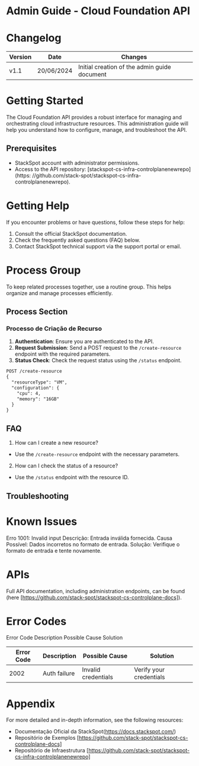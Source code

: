 # Admin Guide - Cloud Foundation API

# Changelog

| Version | Date       | Changes                                      |
|---------|------------|----------------------------------------------|
| v1.1    | 20/06/2024 | Initial creation of the admin guide document |

# Getting Started

The Cloud Foundation API provides a robust interface for managing and orchestrating cloud infrastructure resources. This administration guide will help you understand how to configure, manage, and troubleshoot the API.

## Prerequisites

- StackSpot account with administrator permissions.
- Access to the API repository: [stackspot-cs-infra-controlplanenewrepo](https: //github.com/stack-spot/stackspot-cs-infra-controlplanenewrepo).

# Getting Help

If you encounter problems or have questions, follow these steps for help:

1. Consult the official StackSpot documentation.
2. Check the frequently asked questions (FAQ) below.
3. Contact StackSpot technical support via the support portal or email.

# Process Group

To keep related processes together, use a routine group. This helps organize and manage processes efficiently.

## Process Section

### Processo de Criação de Recurso

1. **Authentication**: Ensure you are authenticated to the API.
2. **Request Submission**: Send a POST request to the `/create-resource` endpoint with the required parameters.
3. **Status Check**: Check the request status using the `/status` endpoint.

```markdown
POST /create-resource
{
  "resourceType": "VM",
  "configuration": {
    "cpu": 4,
    "memory": "16GB"
  }
}
```

## FAQ

1. How can I create a new resource?
* Use the `/create-resource` endpoint with the necessary parameters.
2. How can I check the status of a resource?
* Use the `/status` endpoint with the resource ID.

## Troubleshooting

# Known Issues
Erro 1001: Invalid input
Descrição: Entrada inválida fornecida.
Causa Possível: Dados incorretos no formato de entrada.
Solução: Verifique o formato de entrada e tente novamente.

# APIs
Full API documentation, including administration endpoints, can be found (here [https://github.com/stack-spot/stackspot-cs-controlplane-docs]).

# Error Codes

Error Code	Description	Possible Cause	Solution

| Error Code | Description | Possible Cause | Solution |
|------------|--------------|----------------|----------|
| 2002       | Auth failure| Invalid credentials | 	Verify your credentials|		

# Appendix

For more detailed and in-depth information, see the following resources:

* Documentação Oficial da StackSpot(https://docs.stackspot.com/) 
* Repositório de Exemplos [https://github.com/stack-spot/stackspot-cs-controlplane-docs]
* Repositório de Infraestrutura [https://github.com/stack-spot/stackspot-cs-infra-controlplanenewrepo]
